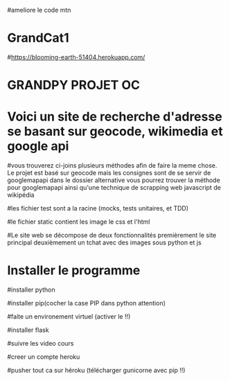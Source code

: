 #ameliore le code mtn




# GrandCat1

#https://blooming-earth-51404.herokuapp.com/ 

# GRANDPY PROJET OC

# Voici un site de recherche d'adresse se basant sur geocode, wikimedia et google api

#vous trouverez ci-joins plusieurs méthodes afin de faire la meme chose. Le projet est basé sur geocode mais les consignes sont de se servir de googlemapapi dans le dossier alternative vous pourrez trouver la méthode pour googlemapapi ainsi qu'une technique de scrapping web javascript de wikipédia 

#les fichier test sont a la racine (mocks, tests unitaires, et TDD)

#le fichier static contient les image le css et l'html


#Le site web se décompose de deux fonctionnalités premièrement le site principal deuxièmement un tchat avec des images sous python et js



# Installer le programme

#installer python

#installer pip(cocher la case PIP dans python attention)

#faite un environement virtuel (activer le !!)

#installer flask

#suivre les video cours

#creer un compte heroku

#pusher tout ca sur héroku (télécharger gunicorne avec pip !!)

